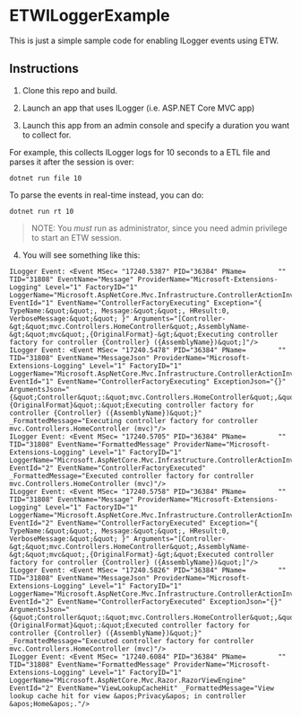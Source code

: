 # ETWILoggerExample

This is just a simple sample code for enabling ILogger events using ETW.

## Instructions

1. Clone this repo and build. 

2. Launch an app that uses ILogger (i.e. ASP.NET Core MVC app)

3. Launch this app from an admin console and specify a duration you want to collect for.

For example, this collects ILogger logs for 10 seconds to a ETL file and parses it after the session is over:

```
dotnet run file 10
```

To parse the events in real-time instead, you can do:

```
dotnet run rt 10
```

> NOTE: You *must* run as administrator, since you need admin privilege to start an ETW session.

4. You will see something like this:
```
ILogger Event: <Event MSec= "17240.5387" PID="36384" PName=        "" TID="31808" EventName="Message" ProviderName="Microsoft-Extensions-Logging" Level="1" FactoryID="1" LoggerName="Microsoft.AspNetCore.Mvc.Infrastructure.ControllerActionInvoker" EventId="1" EventName="ControllerFactoryExecuting" Exception="{ TypeName:&quot;&quot;, Message:&quot;&quot;, HResult:0, VerboseMessage:&quot;&quot; }" Arguments="[Controller-&gt;&quot;mvc.Controllers.HomeController&quot;,AssemblyName-&gt;&quot;mvc&quot;,{OriginalFormat}-&gt;&quot;Executing controller factory for controller {Controller} ({AssemblyName})&quot;]"/>
ILogger Event: <Event MSec= "17240.5478" PID="36384" PName=        "" TID="31808" EventName="MessageJson" ProviderName="Microsoft-Extensions-Logging" Level="1" FactoryID="1" LoggerName="Microsoft.AspNetCore.Mvc.Infrastructure.ControllerActionInvoker" EventId="1" EventName="ControllerFactoryExecuting" ExceptionJson="{}" ArgumentsJson="{&quot;Controller&quot;:&quot;mvc.Controllers.HomeController&quot;,&quot;AssemblyName&quot;:&quot;mvc&quot;,&quot;{OriginalFormat}&quot;:&quot;Executing controller factory for controller {Controller} ({AssemblyName})&quot;}" _FormattedMessage="Executing controller factory for controller mvc.Controllers.HomeController (mvc)"/>
ILogger Event: <Event MSec= "17240.5705" PID="36384" PName=        "" TID="31808" EventName="FormattedMessage" ProviderName="Microsoft-Extensions-Logging" Level="1" FactoryID="1" LoggerName="Microsoft.AspNetCore.Mvc.Infrastructure.ControllerActionInvoker" EventId="2" EventName="ControllerFactoryExecuted" _FormattedMessage="Executed controller factory for controller mvc.Controllers.HomeController (mvc)"/>
ILogger Event: <Event MSec= "17240.5758" PID="36384" PName=        "" TID="31808" EventName="Message" ProviderName="Microsoft-Extensions-Logging" Level="1" FactoryID="1" LoggerName="Microsoft.AspNetCore.Mvc.Infrastructure.ControllerActionInvoker" EventId="2" EventName="ControllerFactoryExecuted" Exception="{ TypeName:&quot;&quot;, Message:&quot;&quot;, HResult:0, VerboseMessage:&quot;&quot; }" Arguments="[Controller-&gt;&quot;mvc.Controllers.HomeController&quot;,AssemblyName-&gt;&quot;mvc&quot;,{OriginalFormat}-&gt;&quot;Executed controller factory for controller {Controller} ({AssemblyName})&quot;]"/>
ILogger Event: <Event MSec= "17240.5826" PID="36384" PName=        "" TID="31808" EventName="MessageJson" ProviderName="Microsoft-Extensions-Logging" Level="1" FactoryID="1" LoggerName="Microsoft.AspNetCore.Mvc.Infrastructure.ControllerActionInvoker" EventId="2" EventName="ControllerFactoryExecuted" ExceptionJson="{}" ArgumentsJson="{&quot;Controller&quot;:&quot;mvc.Controllers.HomeController&quot;,&quot;AssemblyName&quot;:&quot;mvc&quot;,&quot;{OriginalFormat}&quot;:&quot;Executed controller factory for controller {Controller} ({AssemblyName})&quot;}" _FormattedMessage="Executed controller factory for controller mvc.Controllers.HomeController (mvc)"/>
ILogger Event: <Event MSec= "17240.6084" PID="36384" PName=        "" TID="31808" EventName="FormattedMessage" ProviderName="Microsoft-Extensions-Logging" Level="1" FactoryID="1" LoggerName="Microsoft.AspNetCore.Mvc.Razor.RazorViewEngine" EventId="2" EventName="ViewLookupCacheHit" _FormattedMessage="View lookup cache hit for view &apos;Privacy&apos; in controller &apos;Home&apos;."/>
```
